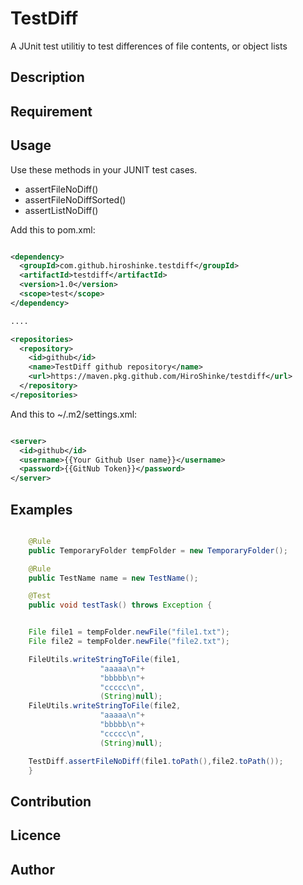 # TestDiff

A JUnit test utilitiy to test differences of file contents, or object lists

## Description

## Requirement

## Usage

Use these methods in your JUNIT test cases.

- assertFileNoDiff()
- assertFileNoDiffSorted()
- assertListNoDiff()

Add this to pom.xml:

```xml

<dependency>
  <groupId>com.github.hiroshinke.testdiff</groupId>
  <artifactId>testdiff</artifactId>
  <version>1.0</version>
  <scope>test</scope>
</dependency>

....

<repositories>
  <repository>
    <id>github</id>
    <name>TestDiff github repository</name>
    <url>https://maven.pkg.github.com/HiroShinke/testdiff</url>
  </repository>
</repositories>


```

And this to ~/.m2/settings.xml:

```xml

<server>
  <id>github</id>
  <username>{{Your Github User name}}</username>
  <password>{{GitNub Token}}</password>
</server>

```

## Examples


```java

    @Rule
    public TemporaryFolder tempFolder = new TemporaryFolder();

    @Rule
    public TestName name = new TestName();

    @Test
    public void testTask() throws Exception {


	File file1 = tempFolder.newFile("file1.txt");
	File file2 = tempFolder.newFile("file2.txt");

	FileUtils.writeStringToFile(file1,
				    "aaaaa\n"+
				    "bbbbb\n"+
				    "ccccc\n",
				    (String)null);
	FileUtils.writeStringToFile(file2,
				    "aaaaa\n"+
				    "bbbbb\n"+
				    "ccccc\n",
				    (String)null);

	TestDiff.assertFileNoDiff(file1.toPath(),file2.toPath());
    }

```


## Contribution

## Licence

## Author


